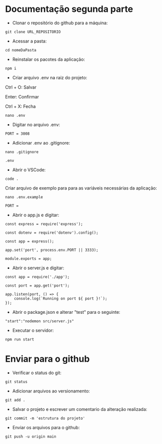 # Documentação segunda parte

* Clonar o repositório do github para a máquina:
```
git clone URL_REPOSITORIO
```

* Acessar a pasta:
```
cd nomeDaPasta
```

* Reinstalar os pacotes da aplicação:
```
npm i
```

* Criar arquivo .env na raiz do projeto:

Ctrl + O: Salvar

Enter: Confirmar

Ctrl + X: Fecha
```
nano .env
```

* Digitar no arquivo .env:
```
PORT = 3008
```

* Adicionar .env ao .gitignore:
```
nano .gitignore
```
```
.env
```

* Abrir o VSCode:
```
code .
```

Criar arquivo de exemplo para para as variáveis necessárias da aplicação:
```
nano .env.example
```
```
PORT = 
```

* Abrir o app.js e digitar:
```
const express = require('express');
```
```
const dotenv = require('dotenv').config();
```
```
const app = express();
```
```
app.set('port', process.env.PORT || 3333);
```
```
module.exports = app;
```

* Abrir o server.js e digitar:
```
const app = require('./app');
```
```
const port = app.get('port');
```
```
app.listen(port, () => {
    console.log(`Running on port ${ port }!`);
});
```

* Abrir o package.json e alterar "test" para o seguinte:
```
"start":"nodemon src/server.js"
```

* Executar o servidor:
```
npm run start
```

# Enviar para o github

* Verificar o status do git:

```
git status
```

* Adicionar arquivos ao versionamento:

```
git add .
```

* Salvar o projeto e escrever um comentario da alteração realizada:

```
git commit -m 'estrutura do projeto'
```

* Enviar os arquivos para o github:

```
git push -u origin main
```